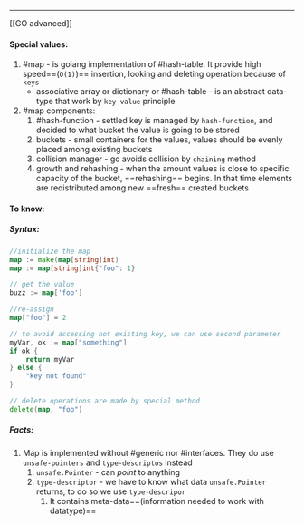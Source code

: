***
[[GO advanced]]
#### Special values:
1. #map - is golang implementation of #hash-table. It provide high speed==(`O(1)`)== insertion, looking and deleting operation because of `keys` 
	- associative array or dictionary or #hash-table - is an abstract data-type that work by `key-value` principle    
2. #map components:
	1. #hash-function - settled key is managed by `hash-function`, and decided to what bucket the value is going to be stored  
	2. buckets - small containers for the values, values should be evenly placed among existing buckets
	3. collision manager - go avoids collision by `chaining` method 
	4. growth and rehashing - when the amount values is close to specific capacity of the bucket, ==rehashing== begins. In that time elements are redistributed among new ==fresh== created buckets   
#### To know: 
##### Syntax:
```go
//initialize the map 
map := make(map[string]int)
map := map[string]int{"foo": 1}

// get the value 
buzz := map['foo']

//re-assign 
map["foo"] = 2

// to avoid accessing not existing key, we can use second parameter
myVar, ok := map["something"]
if ok {
	return myVar 
} else {
	"key not found"
}

// delete operations are made by special method
delete(map, "foo")
```

##### Facts:
1. Map is implemented without #generic nor #interfaces. They do use `unsafe-pointers` and `type-descriptos` instead
	1. `unsafe.Pointer` - can *point* to anything 
	2. `type-descriptor` - we have to know what data `unsafe.Pointer` returns, to do so we use `type-descripor` 
		1. It contains meta-data==(information needed to work with datatype)==
```go

```